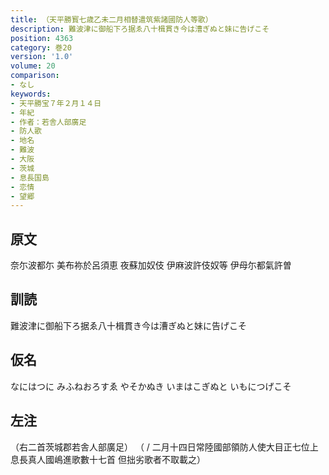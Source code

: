 ```yaml
---
title: （天平勝寳七歳乙未二月相替遣筑紫諸國防人等歌）
description: 難波津に御船下ろ据ゑ八十楫貫き今は漕ぎぬと妹に告げこそ
position: 4363
category: 巻20
version: '1.0'
volume: 20
comparison:
- なし
keywords:
- 天平勝宝７年２月１４日
- 年紀
- 作者：若舎人部廣足
- 防人歌
- 地名
- 難波
- 大阪
- 茨城
- 息長国島
- 恋情
- 望郷
---
```


## 原文

奈尓波都尓 美布祢於呂須恵 夜蘇加奴伎 伊麻波許伎奴等 伊母尓都氣許曽

## 訓読

難波津に御船下ろ据ゑ八十楫貫き今は漕ぎぬと妹に告げこそ

## 仮名

なにはつに みふねおろすゑ やそかぬき いまはこぎぬと いもにつげこそ

## 左注

（右二首茨城郡若舎人部廣足） （ / 二月十四日常陸國部領防人使大目正七位上息長真人國嶋進歌數十七首 但拙劣歌者不取載之）
